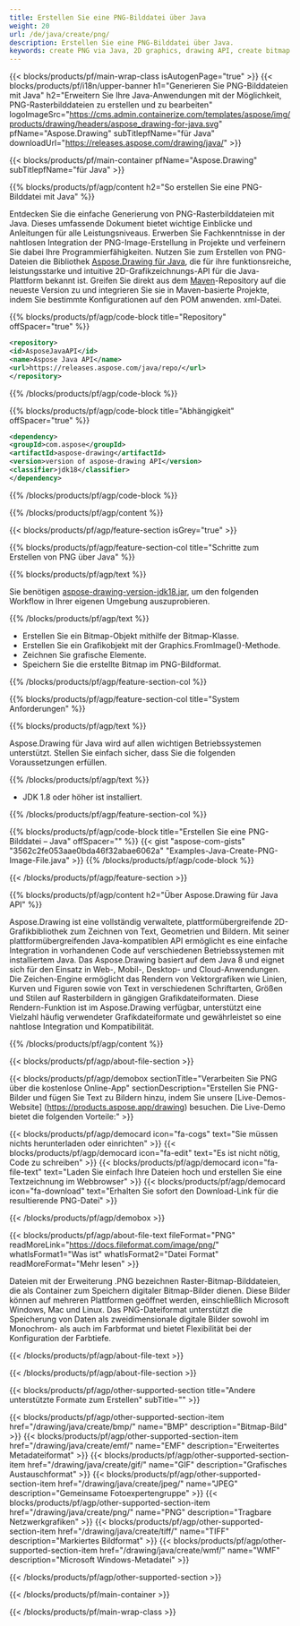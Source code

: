 ```yaml
---
title: Erstellen Sie eine PNG-Bilddatei über Java
weight: 20
url: /de/java/create/png/
description: Erstellen Sie eine PNG-Bilddatei über Java.
keywords: create PNG via Java, 2D graphics, drawing API, create bitmap in Java, Drawing für Java, save bitmap, save PNG image, cross-platform 2D graphic library, Bitmap class, vector graphics drawing, draw text, rendering raster images, PNG image file
---
```


{{< blocks/products/pf/main-wrap-class isAutogenPage="true" >}}
{{< blocks/products/pf/i18n/upper-banner h1="Generieren Sie PNG-Bilddateien mit Java" h2="Erweitern Sie Ihre Java-Anwendungen mit der Möglichkeit, PNG-Rasterbilddateien zu erstellen und zu bearbeiten" logoImageSrc="https://cms.admin.containerize.com/templates/aspose/img/products/drawing/headers/aspose_drawing-for-java.svg" pfName="Aspose.Drawing" subTitlepfName="für Java" downloadUrl="https://releases.aspose.com/drawing/java/" >}}

{{< blocks/products/pf/main-container pfName="Aspose.Drawing" subTitlepfName="für Java" >}}


{{% blocks/products/pf/agp/content h2="So erstellen Sie eine PNG-Bilddatei mit Java" %}}

Entdecken Sie die einfache Generierung von PNG-Rasterbilddateien mit Java. Dieses umfassende Dokument bietet wichtige Einblicke und Anleitungen für alle Leistungsniveaus. Erwerben Sie Fachkenntnisse in der nahtlosen Integration der PNG-Image-Erstellung in Projekte und verfeinern Sie dabei Ihre Programmierfähigkeiten. Nutzen Sie zum Erstellen von PNG-Dateien die Bibliothek [Aspose.Drawing für Java](https://products.aspose.com/drawing/java), die für ihre funktionsreiche, leistungsstarke und intuitive 2D-Grafikzeichnungs-API für die Java-Plattform bekannt ist. Greifen Sie direkt aus dem [Maven](https://releases.aspose.com/java/repo/com/aspose/aspose-drawing/)-Repository auf die neueste Version zu und integrieren Sie sie in Maven-basierte Projekte, indem Sie bestimmte Konfigurationen auf den POM anwenden. xml-Datei.

{{% blocks/products/pf/agp/code-block title="Repository" offSpacer="true" %}}

```xml
<repository>
<id>AsposeJavaAPI</id>
<name>Aspose Java API</name>
<url>https://releases.aspose.com/java/repo/</url>
</repository>
```

{{% /blocks/products/pf/agp/code-block %}}

{{% blocks/products/pf/agp/code-block title="Abhängigkeit" offSpacer="true" %}}

```xml
<dependency>
<groupId>com.aspose</groupId>
<artifactId>aspose-drawing</artifactId>
<version>version of aspose-drawing API</version>
<classifier>jdk18</classifier>
</dependency>
```

{{% /blocks/products/pf/agp/code-block %}}

{{% /blocks/products/pf/agp/content %}}


{{< blocks/products/pf/agp/feature-section isGrey="true" >}}

{{% blocks/products/pf/agp/feature-section-col title="Schritte zum Erstellen von PNG über Java" %}}

{{% blocks/products/pf/agp/text %}}

Sie benötigen [aspose-drawing-version-jdk18.jar](https://releases.aspose.com/drawing/java/), um den folgenden Workflow in Ihrer eigenen Umgebung auszuprobieren.

{{% /blocks/products/pf/agp/text %}}

+ Erstellen Sie ein Bitmap-Objekt mithilfe der Bitmap-Klasse.
+ Erstellen Sie ein Grafikobjekt mit der Graphics.FromImage()-Methode.
+ Zeichnen Sie grafische Elemente.
+ Speichern Sie die erstellte Bitmap im PNG-Bildformat.

{{% /blocks/products/pf/agp/feature-section-col %}}

{{% blocks/products/pf/agp/feature-section-col title="System Anforderungen" %}}

{{% blocks/products/pf/agp/text %}}

Aspose.Drawing für Java wird auf allen wichtigen Betriebssystemen unterstützt. Stellen Sie einfach sicher, dass Sie die folgenden Voraussetzungen erfüllen.

{{% /blocks/products/pf/agp/text %}}

- JDK 1.8 oder höher ist installiert.

{{% /blocks/products/pf/agp/feature-section-col %}}

{{% blocks/products/pf/agp/code-block title="Erstellen Sie eine PNG-Bilddatei – Java" offSpacer="" %}}
{{< gist "aspose-com-gists" "3562c2fe053aae0bda46f32abae6062a" "Examples-Java-Create-PNG-Image-File.java" >}}
{{% /blocks/products/pf/agp/code-block %}}

{{< /blocks/products/pf/agp/feature-section >}}


<!-- aboutfile Starts -->

{{% blocks/products/pf/agp/content h2="Über Aspose.Drawing für Java API" %}}

Aspose.Drawing ist eine vollständig verwaltete, plattformübergreifende 2D-Grafikbibliothek zum Zeichnen von Text, Geometrien und Bildern. Mit seiner plattformübergreifenden Java-kompatiblen API ermöglicht es eine einfache Integration in vorhandenen Code auf verschiedenen Betriebssystemen mit installiertem Java. Das Aspose.Drawing basiert auf dem Java 8 und eignet sich für den Einsatz in Web-, Mobil-, Desktop- und Cloud-Anwendungen. Die Zeichen-Engine ermöglicht das Rendern von Vektorgrafiken wie Linien, Kurven und Figuren sowie von Text in verschiedenen Schriftarten, Größen und Stilen auf Rasterbildern in gängigen Grafikdateiformaten. Diese Rendern-Funktion ist im Aspose.Drawing verfügbar, unterstützt eine Vielzahl häufig verwendeter Grafikdateiformate und gewährleistet so eine nahtlose Integration und Kompatibilität.

{{% /blocks/products/pf/agp/content %}}


{{< blocks/products/pf/agp/about-file-section >}}

{{< blocks/products/pf/agp/demobox sectionTitle="Verarbeiten Sie PNG über die kostenlose Online-App" sectionDescription="Erstellen Sie PNG-Bilder und fügen Sie Text zu Bildern hinzu, indem Sie unsere [Live-Demos-Website] (https://products.aspose.app/drawing) besuchen. Die Live-Demo bietet die folgenden Vorteile:" >}}

{{< blocks/products/pf/agp/democard icon="fa-cogs" text="Sie müssen nichts herunterladen oder einrichten" >}}
{{< blocks/products/pf/agp/democard icon="fa-edit" text="Es ist nicht nötig, Code zu schreiben" >}}
{{< blocks/products/pf/agp/democard icon="fa-file-text" text="Laden Sie einfach Ihre Dateien hoch und erstellen Sie eine Textzeichnung im Webbrowser" >}}
{{< blocks/products/pf/agp/democard icon="fa-download" text="Erhalten Sie sofort den Download-Link für die resultierende PNG-Datei" >}}

{{< /blocks/products/pf/agp/demobox >}}

{{< blocks/products/pf/agp/about-file-text fileFormat="PNG" readMoreLink="https://docs.fileformat.com/image/png/" whatIsFormat1="Was ist" whatIsFormat2="Datei Format" readMoreFormat="Mehr lesen" >}}

Dateien mit der Erweiterung .PNG bezeichnen Raster-Bitmap-Bilddateien, die als Container zum Speichern digitaler Bitmap-Bilder dienen. Diese Bilder können auf mehreren Plattformen geöffnet werden, einschließlich Microsoft Windows, Mac und Linux. Das PNG-Dateiformat unterstützt die Speicherung von Daten als zweidimensionale digitale Bilder sowohl im Monochrom- als auch im Farbformat und bietet Flexibilität bei der Konfiguration der Farbtiefe.

{{< /blocks/products/pf/agp/about-file-text >}}

{{< /blocks/products/pf/agp/about-file-section >}}

<!-- aboutfile Ends -->


{{< blocks/products/pf/agp/other-supported-section title="Andere unterstützte Formate zum Erstellen" subTitle="" >}}

{{< blocks/products/pf/agp/other-supported-section-item href="/drawing/java/create/bmp/" name="BMP" description="Bitmap-Bild" >}}
{{< blocks/products/pf/agp/other-supported-section-item href="/drawing/java/create/emf/" name="EMF" description="Erweitertes Metadateiformat" >}}
{{< blocks/products/pf/agp/other-supported-section-item href="/drawing/java/create/gif/" name="GIF" description="Grafisches Austauschformat" >}}
{{< blocks/products/pf/agp/other-supported-section-item href="/drawing/java/create/jpeg/" name="JPEG" description="Gemeinsame Fotoexpertengruppe" >}}
{{< blocks/products/pf/agp/other-supported-section-item href="/drawing/java/create/png/" name="PNG" description="Tragbare Netzwerkgrafiken" >}}
{{< blocks/products/pf/agp/other-supported-section-item href="/drawing/java/create/tiff/" name="TIFF" description="Markiertes Bildformat" >}}
{{< blocks/products/pf/agp/other-supported-section-item href="/drawing/java/create/wmf/" name="WMF" description="Microsoft Windows-Metadatei" >}}


{{< /blocks/products/pf/agp/other-supported-section >}}

{{< /blocks/products/pf/main-container >}}

{{< /blocks/products/pf/main-wrap-class >}}
